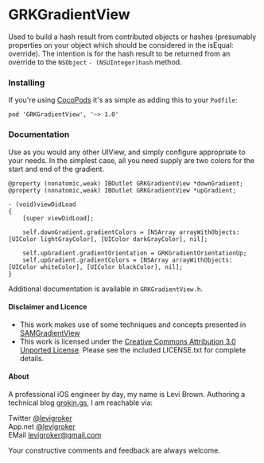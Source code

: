 GRKGradientView
===========
Used to build a hash result from contributed objects or hashes (presumably
properties on your object which should be considered in the isEqual: override).
The intention is for the hash result to be returned from an override to the
`NSObject` `- (NSUInteger)hash` method.

### Installing

If you're using [CocoPods](http://cocopods.org) it's as simple as adding this to your `Podfile`:

	pod 'GRKGradientView', '~> 1.0'

### Documentation

Use as you would any other UIView, and simply configure appropriate to your needs.
In the simplest case, all you need supply are two colors for the start and end of the
gradient.

	@property (nonatomic,weak) IBOutlet GRKGradientView *downGradient;
	@property (nonatomic,weak) IBOutlet GRKGradientView *upGradient;

	- (void)viewDidLoad
	{
		[super viewDidLoad];
	
		self.downGradient.gradientColors = [NSArray arrayWithObjects:[UIColor lightGrayColor], [UIColor darkGrayColor], nil];

		self.upGradient.gradientOrientation = GRKGradientOrientationUp;
		self.upGradient.gradientColors = [NSArray arrayWithObjects:[UIColor whiteColor], [UIColor blackColor], nil];
	}

Additional documentation is available in `GRKGradientView.h`.

#### Disclaimer and Licence

* This work makes use of some techniques and concepts presented in [SAMGradientView](https://github.com/soffes/SAMGradientView)
* This work is licensed under the [Creative Commons Attribution 3.0 Unported License](http://creativecommons.org/licenses/by/3.0/).
  Please see the included LICENSE.txt for complete details.

#### About
A professional iOS engineer by day, my name is Levi Brown. Authoring a technical
blog [grokin.gs](http://grokin.gs), I am reachable via:

Twitter [@levigroker](https://twitter.com/levigroker)  
App.net [@levigroker](https://alpha.app.net/levigroker)  
EMail [levigroker@gmail.com](mailto:levigroker@gmail.com)  

Your constructive comments and feedback are always welcome.
